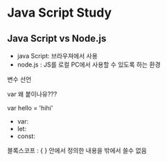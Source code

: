 # Java Script Study



## Java Script vs Node.js

- java Script: 브라우져에서 사용
- node.js : JS를 로컬 PC에서 사용할 수 있도록 하는 환경



변수 선언

var 왜 붙이나유???

var hello = 'hihi'



- var: 
- let: 
- const: 



블록스코프 : { } 안에서 정의한 내용을 밖에서 쓸수 없음
